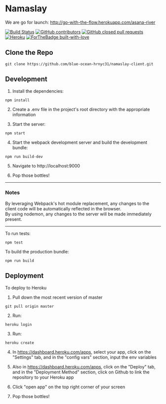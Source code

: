 # Namaslay
We are go for launch: http://go-with-the-flow.herokuapp.com/asana-river

[![Build Status](https://travis-ci.com/blue-ocean-hrnyc31/namaslay-client.svg?branch=master)](https://travis-ci.com/blue-ocean-hrnyc31/namaslay-client)
[![GitHub contributors](https://img.shields.io/github/contributors/blue-ocean-hrnyc31/namaslay-client)](https://github.com/blue-ocean-hrnyc31/namaslay-client/edit/master/README.md)
[![GitHub closed pull requests](https://img.shields.io/github/issues-pr-closed/blue-ocean-hrnyc31/namaslay-client)](https://github.com/blue-ocean-hrnyc31/namaslay-client/pulls)
[![Heroku](https://pyheroku-badge.herokuapp.com/?app=go-with-the-flow&style=flat)](http://go-with-the-flow.herokuapp.com/)
[![ForTheBadge built-with-love](http://ForTheBadge.com/images/badges/built-with-love.svg)](https://github.com/blue-ocean-hrnyc31/namaslay-client)

## Clone the Repo
```
git clone https://github.com/blue-ocean-hrnyc31/namaslay-client.git
```

## Development
1.  Install the dependencies:  
```
npm install
```

2.  Create a .env file in the project's root directory with the appropriate information

3.  Start the server:  
```
npm start
```

4.  Start the webpack development server and build the development bundle:  
```
npm run build-dev
```

5.  Navigate to http://localhost:9000

6.  Pop those bottles!

___

### Notes
By leveraging Webpack's hot module replacement, any changes to the client code will be automatically reflected in the browser.  
By using nodemon, any changes to the server will be made immediately present.

___

To run tests:  
```
npm test
```

To build the production bundle:
```
npm run build
```

## Deployment
To deploy to Heroku  
1.  Pull down the most recent version of master
```
git pull origin master
```

2.  Run:
```
heroku login
```

3.  Run:  
```
heroku create
```

4.  In https://dashboard.heroku.com/apps, select your app, click on the "Settings" tab, and in the "config vars" section, input the env variables

5.  Also in https://dashboard.heroku.com/apps, click on the "Deploy" tab, and in the "Deployment Method" section, click on Github to link the repository to your Heroku app

6.  Click "open app" on the top right corner of your screen

7.  Pop those bottles!

